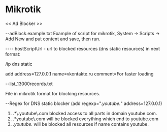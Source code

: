 # Mikrotik

<< Ad Blocker >>

--adBlock.example.txt
Example of script for mikrotik, System → Scripts → Add New and put content and save, then run.

---- hostScriptUrl - url to blocked resources (dns static resources) in next format:


/ip dns static

add address=127.0.0.1 name=vkontakte.ru comment=For faster loading

--list_13000records.txt

File in mikrotik format for blocking resources.

--Regex for DNS static blocker (add regexp=".*youtube.*" address=127.0.0.1)
1. .*\\.youtube\\.com blocked access to all parts in domain youtube.com.
2. .*youtube\\.com will be blocked everything which end to youtube.com
3. .*youtube.* will be blocked all resources if name contains youtube.

